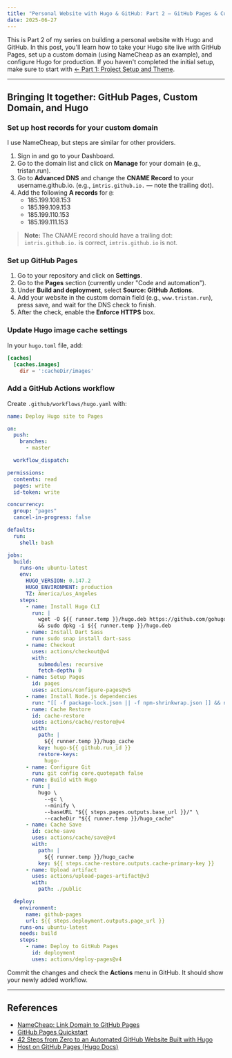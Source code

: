 ```yaml
---
title: "Personal Website with Hugo & GitHub: Part 2 – GitHub Pages & Custom Domain"
date: 2025-06-27
---
```


This is Part 2 of my series on building a personal website with Hugo and GitHub. In this post, you'll learn how to take your Hugo site live with GitHub Pages, set up a custom domain (using NameCheap as an example), and configure Hugo for production. If you haven't completed the initial setup, make sure to start with [← Part 1: Project Setup and Theme](/posts/hugo-github-setup/).

---

## Bringing It together: GitHub Pages, Custom Domain, and Hugo

### Set up host records for your custom domain
I use NameCheap, but steps are similar for other providers.

1. Sign in and go to your Dashboard.
2. Go to the domain list and click on **Manage** for your domain (e.g., tristan.run).
3. Go to **Advanced DNS** and change the **CNAME Record** to your username.github.io. (e.g., `imtris.github.io.` — note the trailing dot).
4. Add the following **A records** for `@`:
   - 185.199.108.153
   - 185.199.109.153
   - 185.199.110.153
   - 185.199.111.153

> **Note:** The CNAME record should have a trailing dot: `imtris.github.io.` is correct, `imtris.github.io` is not.

### Set up GitHub Pages
1. Go to your repository and click on **Settings**.
2. Go to the **Pages** section (currently under "Code and automation").
3. Under **Build and deployment**, select **Source: GitHub Actions**.
4. Add your website in the custom domain field (e.g., `www.tristan.run`), press save, and wait for the DNS check to finish.
5. After the check, enable the **Enforce HTTPS** box.

### Update Hugo image cache settings
In your `hugo.toml` file, add:
```toml
[caches]
  [caches.images]
    dir = ':cacheDir/images'
```

### Add a GitHub Actions workflow
Create `.github/workflows/hugo.yaml` with:
```yaml
name: Deploy Hugo site to Pages

on:
  push:
    branches:
      - master

  workflow_dispatch:

permissions:
  contents: read
  pages: write
  id-token: write

concurrency:
  group: "pages"
  cancel-in-progress: false

defaults:
  run:
    shell: bash

jobs:
  build:
    runs-on: ubuntu-latest
    env:
      HUGO_VERSION: 0.147.2
      HUGO_ENVIRONMENT: production
      TZ: America/Los_Angeles
    steps:
      - name: Install Hugo CLI
        run: |
          wget -O ${{ runner.temp }}/hugo.deb https://github.com/gohugoio/hugo/releases/download/v${HUGO_VERSION}/hugo_extended_${HUGO_VERSION}_linux-amd64.deb \
          && sudo dpkg -i ${{ runner.temp }}/hugo.deb
      - name: Install Dart Sass
        run: sudo snap install dart-sass
      - name: Checkout
        uses: actions/checkout@v4
        with:
          submodules: recursive
          fetch-depth: 0
      - name: Setup Pages
        id: pages
        uses: actions/configure-pages@v5
      - name: Install Node.js dependencies
        run: "[[ -f package-lock.json || -f npm-shrinkwrap.json ]] && npm ci || true"
      - name: Cache Restore
        id: cache-restore
        uses: actions/cache/restore@v4
        with:
          path: |
            ${{ runner.temp }}/hugo_cache
          key: hugo-${{ github.run_id }}
          restore-keys:
            hugo-
      - name: Configure Git
        run: git config core.quotepath false
      - name: Build with Hugo
        run: |
          hugo \
            --gc \
            --minify \
            --baseURL "${{ steps.pages.outputs.base_url }}/" \
            --cacheDir "${{ runner.temp }}/hugo_cache"
      - name: Cache Save
        id: cache-save
        uses: actions/cache/save@v4
        with:
          path: |
            ${{ runner.temp }}/hugo_cache
          key: ${{ steps.cache-restore.outputs.cache-primary-key }}
      - name: Upload artifact
        uses: actions/upload-pages-artifact@v3
        with:
          path: ./public

  deploy:
    environment:
      name: github-pages
      url: ${{ steps.deployment.outputs.page_url }}
    runs-on: ubuntu-latest
    needs: build
    steps:
      - name: Deploy to GitHub Pages
        id: deployment
        uses: actions/deploy-pages@v4
```

Commit the changes and check the **Actions** menu in GitHub. It should show your newly added workflow.

---

## References
- [NameCheap: Link Domain to GitHub Pages](https://www.namecheap.com/support/knowledgebase/article.aspx/9645/2208/how-do-i-link-my-domain-to-github-pages/)
- [GitHub Pages Quickstart](https://docs.github.com/en/pages/quickstart)
- [42 Steps from Zero to an Automated GitHub Website Built with Hugo](https://selfscrum.medium.com/42-steps-from-zero-to-an-automated-github-website-built-with-hugo-2fa001827db1)
- [Host on GitHub Pages (Hugo Docs)](https://gohugo.io/host-and-deploy/host-on-github-pages/)
